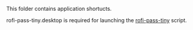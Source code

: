 This folder contains application shortucts.

rofi-pass-tiny.desktop is required for launching the [rofi-pass-tiny](https://github.com/isaackwy/desktop-config-files/blob/master/LMDE6/dotfiles/bin/rofi-pass-tiny) script.
